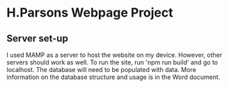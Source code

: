 <h1>H.Parsons Webpage Project</h1>
<h2>Server set-up</h2>
<text>I used MAMP as a server to host the website on my device. However, other servers should work as well.</text>
<text>To run the site, run 'npm run build' and go to localhost. The database will need to be populated with data. More information on the database structure and usage is in the Word document.</text>
